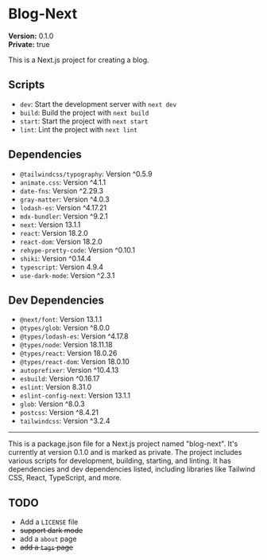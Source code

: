 # Blog-Next

**Version:** 0.1.0  
**Private:** true

This is a Next.js project for creating a blog.

## Scripts

- `dev`: Start the development server with `next dev`
- `build`: Build the project with `next build`
- `start`: Start the project with `next start`
- `lint`: Lint the project with `next lint`

## Dependencies

- `@tailwindcss/typography`: Version ^0.5.9
- `animate.css`: Version ^4.1.1
- `date-fns`: Version ^2.29.3
- `gray-matter`: Version ^4.0.3
- `lodash-es`: Version ^4.17.21
- `mdx-bundler`: Version ^9.2.1
- `next`: Version 13.1.1
- `react`: Version 18.2.0
- `react-dom`: Version 18.2.0
- `rehype-pretty-code`: Version ^0.10.1
- `shiki`: Version ^0.14.4
- `typescript`: Version 4.9.4
- `use-dark-mode`: Version ^2.3.1

## Dev Dependencies

- `@next/font`: Version 13.1.1
- `@types/glob`: Version ^8.0.0
- `@types/lodash-es`: Version ^4.17.8
- `@types/node`: Version 18.11.18
- `@types/react`: Version 18.0.26
- `@types/react-dom`: Version 18.0.10
- `autoprefixer`: Version ^10.4.13
- `esbuild`: Version ^0.16.17
- `eslint`: Version 8.31.0
- `eslint-config-next`: Version 13.1.1
- `glob`: Version ^8.0.3
- `postcss`: Version ^8.4.21
- `tailwindcss`: Version ^3.2.4

---

This is a package.json file for a Next.js project named "blog-next". It's currently at version 0.1.0 and is marked as private. The project includes various scripts for development, building, starting, and linting. It has dependencies and dev dependencies listed, including libraries like Tailwind CSS, React, TypeScript, and more.

## TODO

- Add a `LICENSE` file
- ~~support dark mode~~
- add a `about` page
- ~~add a `tags` page~~
